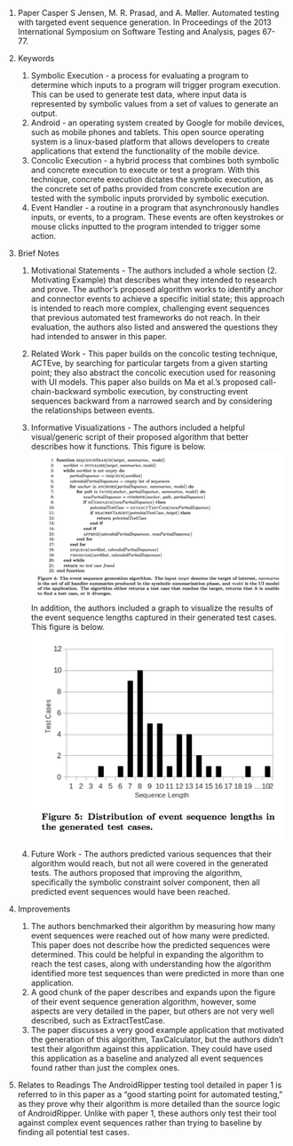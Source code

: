 1. Paper
	Casper S Jensen, M. R. Prasad, and A. Møller. Automated testing with targeted event sequence generation. In Proceedings of the 2013 International Symposium on Software Testing and Analysis, pages 67-77.

2. Keywords
	1. Symbolic Execution - a process for evaluating a program to determine which inputs to a program will trigger program execution. This can be used to generate test data, where input data is represented by symbolic values from a set of values to generate an output.
	2. Android - an operating system created by Google for mobile devices, such as mobile phones and tablets. This open source operating system is a linux-based platform that allows developers to create applications that extend the functionality of the mobile device.
	3. Concolic Execution - a hybrid process that combines both symbolic and concrete execution to execute or test a program. With this technique, concrete execution dictates the symbolic execution, as the concrete set of paths provided from concrete execution are tested with the symbolic inputs prorvided by symbolic execution.
	4. Event Handler - a routine in a program that asynchronously handles inputs, or events, to a program. These events are often keystrokes or mouse clicks inputted to the program intended to trigger some action. 
3. Brief Notes
	1. Motivational Statements - The authors included a whole section (2. Motivating Example) that describes what they intended to research and prove. The author’s proposed algorithm works to identify anchor and connector events to achieve a specific initial state; this approach is intended to reach more complex, challenging event sequences that previous automated test frameworks do not reach. In their evaluation, the authors also listed and answered the questions they had intended to answer in this paper. 
	2. Related Work - This paper builds on the concolic testing technique, ACTEve, by searching for particular targets from a given starting point; they also abstract the concolic execution used for reasoning with UI models. This paper also builds on Ma et al.’s proposed call-chain-backward symbolic execution, by constructing event sequences backward from a narrowed search and by considering the relationships between events.
	3. Informative Visualizations - The authors included a helpful visual/generic script of their proposed algorithm that better describes how it functions. This figure is below. ![Algorithm](https://github.com/gbtimmon/ase16GBT/blob/master/read/5/Figure_4.png "Algorithm")
	In addition, the authors included a graph to visualize the results of the event sequence lengths captured in their generated test cases. This figure is below. ![Results](https://github.com/gbtimmon/ase16GBT/blob/master/read/5/Figure_5.png "Results")

	4. Future Work - The authors predicted various sequences that their algorithm would reach, but not all were covered in the generated tests. The authors proposed that improving the algorithm, specifically the symbolic constraint solver component, then all predicted event sequences would have been reached.
4. Improvements
	1. The authors benchmarked their algorithm by measuring how many event sequences were reached out of how many were predicted. This paper does not describe how the predicted sequences were determined. This could be helpful in expanding the algorithm to reach the test cases, along with understanding how the algorithm identified more test sequences than were predicted in more than one application.
	2. A good chunk of the paper describes and expands upon the figure of their event sequence generation algorithm, however, some aspects are very detailed in the paper, but others are not very well described, such as ExtractTestCase. 
	3. The paper discusses a very good example application that motivated the generation of this algorithm, TaxCalculator, but the authors didn’t test their algorithm against this application. They could have used this application as a baseline and analyzed all event sequences found rather than just the complex ones.
5. Relates to Readings
	The AndroidRipper testing tool detailed in paper 1 is referred to in this paper as a “good starting point for automated testing,” as they prove why their algorithm is more detailed than the source logic of AndroidRipper.
Unlike with paper 1, these authors only test their tool against complex event sequences rather than trying to baseline by finding all potential test cases.
